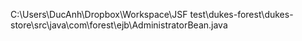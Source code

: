 C:\Users\DucAnh\Dropbox\Workspace\JSF test\dukes-forest\dukes-store\src\java\com\forest\ejb\AdministratorBean.java
